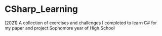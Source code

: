 # CSharp_Learning
(2021) A collection of exercises and challenges I completed to learn C# for my paper and project Sophomore year of High School
